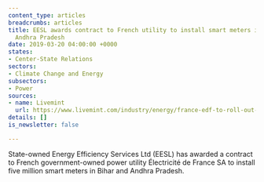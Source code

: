 ```yaml
---
content_type: articles
breadcrumbs: articles
title: EESL awards contract to French utility to install smart meters in Bihar and
  Andhra Pradesh
date: 2019-03-20 04:00:00 +0000
states:
- Center-State Relations
sectors:
- Climate Change and Energy
subsectors:
- Power
sources:
- name: Livemint
  url: https://www.livemint.com/industry/energy/france-edf-to-roll-out-smart-meters-in-bihar-and-andhra-pradesh-1552877936536.html
details: []
is_newsletter: false

---
```

State-owned Energy Efficiency Services Ltd (EESL) has awarded a contract to French government-owned power utility Électricité de France SA to install five million smart meters in Bihar and Andhra Pradesh.

